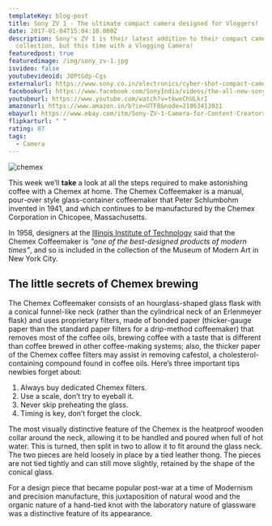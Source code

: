 ```yaml
---
templateKey: blog-post
title: Sony ZV 1 - The ultimate compact camera designed for Vloggers!
date: 2017-01-04T15:04:10.000Z
description: Sony's ZV 1 is their latest addition to their compact cameras
  collection, but this time with a Vlogging Camera!
featuredpost: true
featuredimage: /img/sony_zv-1.jpg
isvideo: false
youtubevideoid: J0PtGdp-Cgs
externalurl: https://www.sony.co.in/electronics/cyber-shot-compact-cameras/zv-1
facebookurl: https://www.facebook.com/SonyIndia/videos/the-all-new-sony-zv-1-vlog-camera/2675824929403354/
youtubeurl: https://www.youtube.com/watch?v=tkweChULkrI
amazonurl: https://www.amazon.in/b?ie=UTF8&node=21863413031
ebayurl: https://www.ebay.com/itm/Sony-ZV-1-Camera-for-Content-Creators-and-Vloggers/283909436028
flipkarturl: " "
rating: 87
tags:
  - Camera
---
```

![chemex](/img/chemex.jpg)

This week we’ll **take** a look at all the steps required to make astonishing coffee with a Chemex at home. The Chemex Coffeemaker is a manual, pour-over style glass-container coffeemaker that Peter Schlumbohm invented in 1941, and which continues to be manufactured by the Chemex Corporation in Chicopee, Massachusetts.

In 1958, designers at the [Illinois Institute of Technology](https://www.spacefarm.digital) said that the Chemex Coffeemaker is _"one of the best-designed products of modern times"_, and so is included in the collection of the Museum of Modern Art in New York City.

## The little secrets of Chemex brewing

The Chemex Coffeemaker consists of an hourglass-shaped glass flask with a conical funnel-like neck (rather than the cylindrical neck of an Erlenmeyer flask) and uses proprietary filters, made of bonded paper (thicker-gauge paper than the standard paper filters for a drip-method coffeemaker) that removes most of the coffee oils, brewing coffee with a taste that is different than coffee brewed in other coffee-making systems; also, the thicker paper of the Chemex coffee filters may assist in removing cafestol, a cholesterol-containing compound found in coffee oils. Here’s three important tips newbies forget about:

1. Always buy dedicated Chemex filters.
2. Use a scale, don’t try to eyeball it.
3. Never skip preheating the glass.
4. Timing is key, don’t forget the clock.

The most visually distinctive feature of the Chemex is the heatproof wooden collar around the neck, allowing it to be handled and poured when full of hot water. This is turned, then split in two to allow it to fit around the glass neck. The two pieces are held loosely in place by a tied leather thong. The pieces are not tied tightly and can still move slightly, retained by the shape of the conical glass.

For a design piece that became popular post-war at a time of Modernism and precision manufacture, this juxtaposition of natural wood and the organic nature of a hand-tied knot with the laboratory nature of glassware was a distinctive feature of its appearance.
